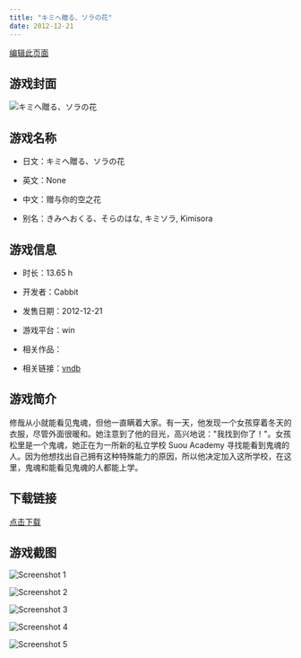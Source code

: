 ```yaml
---
title: "キミへ贈る、ソラの花"
date: 2012-12-21
---
```

[编辑此页面](https://github.com/ACG-3/ADV3-source/blob/main/source/_posts/games/%E3%82%AD%E3%83%9F%E3%81%B8%E8%B4%88%E3%82%8B%E3%80%81%E3%82%BD%E3%83%A9%E3%81%AE%E8%8A%B1.md)

## 游戏封面

![キミへ贈る、ソラの花](https%3A//pan.timero.xyz/onedrive/img_lib_001/%E3%82%AD%E3%83%9F%E3%81%B8%E8%B4%88%E3%82%8B%E3%80%81%E3%82%BD%E3%83%A9%E3%81%AE%E8%8A%B1_cover.avif)


## 游戏名称

- 日文：キミへ贈る、ソラの花
- 英文：None
- 中文：赠与你的空之花

- 别名：きみへおくる、そらのはな, キミソラ, Kimisora


## 游戏信息

- 时长：13.65 h
- 开发者：Cabbit
- 发售日期：2012-12-21
- 游戏平台：win
- 相关作品：

- 相关链接：[vndb](https://vndb.org/v11110)


## 游戏简介

修哉从小就能看见鬼魂，但他一直瞒着大家。有一天，他发现一个女孩穿着冬天的衣服，尽管外面很暖和。她注意到了他的目光，高兴地说："我找到你了！"。女孩松里是一个鬼魂，她正在为一所新的私立学校 Suou Academy 寻找能看到鬼魂的人。因为他想找出自己拥有这种特殊能力的原因，所以他决定加入这所学校，在这里，鬼魂和能看见鬼魂的人都能上学。




## 下载链接

[点击下载](https://pan.timero.xyz/onedrive/adv_lib_001/%E3%82%AD%E3%83%9F%E3%81%B8%E8%B4%88%E3%82%8B%E3%80%81%E3%82%BD%E3%83%A9%E3%81%AE%E8%8A%B1)


## 游戏截图


![Screenshot 1](https%3A//pan.timero.xyz/onedrive/img_lib_001/%E3%82%AD%E3%83%9F%E3%81%B8%E8%B4%88%E3%82%8B%E3%80%81%E3%82%BD%E3%83%A9%E3%81%AE%E8%8A%B1_Screenshot_1.avif)

![Screenshot 2](https%3A//pan.timero.xyz/onedrive/img_lib_001/%E3%82%AD%E3%83%9F%E3%81%B8%E8%B4%88%E3%82%8B%E3%80%81%E3%82%BD%E3%83%A9%E3%81%AE%E8%8A%B1_Screenshot_2.avif)

![Screenshot 3](https%3A//pan.timero.xyz/onedrive/img_lib_001/%E3%82%AD%E3%83%9F%E3%81%B8%E8%B4%88%E3%82%8B%E3%80%81%E3%82%BD%E3%83%A9%E3%81%AE%E8%8A%B1_Screenshot_3.avif)

![Screenshot 4](https%3A//pan.timero.xyz/onedrive/img_lib_001/%E3%82%AD%E3%83%9F%E3%81%B8%E8%B4%88%E3%82%8B%E3%80%81%E3%82%BD%E3%83%A9%E3%81%AE%E8%8A%B1_Screenshot_4.avif)

![Screenshot 5](https%3A//pan.timero.xyz/onedrive/img_lib_001/%E3%82%AD%E3%83%9F%E3%81%B8%E8%B4%88%E3%82%8B%E3%80%81%E3%82%BD%E3%83%A9%E3%81%AE%E8%8A%B1_Screenshot_5.avif)

